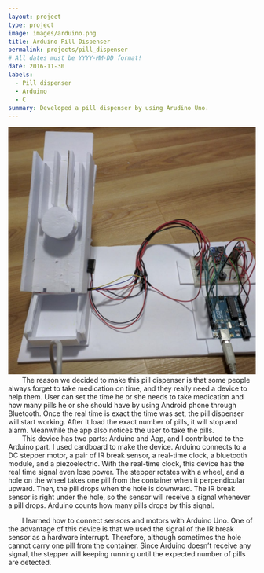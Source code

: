 ```yaml
---
layout: project
type: project
image: images/arduino.png
title: Arduino Pill Dispenser
permalink: projects/pill_dispenser
# All dates must be YYYY-MM-DD format!
date: 2016-11-30
labels:
  - Pill dispenser
  - Arduino
  - C
summary: Developed a pill dispenser by using Arudino Uno.
---
```


<div class="ui medium rounded images">
  <img class="ui medium rounded image" src="../images/arduino.jpg">

</div>
<div style="text-indent:2em">
The reason we decided to make this pill dispenser is that some people always forget to take medication on time, and they really need a device to help them. User can set the time he or she needs to take medication and how many pills he or she should have by using Android phone through Bluetooth. Once the real time is exact the time was set, the pill dispenser will start working. After it load the exact number of pills, it will stop and alarm. Meanwhile the app also notices the user to take the pills.
</div>
<div style="text-indent:2em">
This device has two parts: Arduino and App, and I contributed to the Arduino part. I used cardboard to make the device. Arduino connects to a DC stepper motor, a pair of IR break sensor, a real-time clock, a bluetooth module, and a piezoelectric. With the real-time clock, this device has the real time signal even lose power. The stepper rotates with a wheel, and a hole on the wheel takes one pill from the container when it perpendicular upward. Then, the pill drops when the hole is downward. The IR break sensor is right under the hole, so the sensor will receive a signal whenever a pill drops. Arduino counts how many pills drops by this signal. 
</div>
<div style="text-indent:2em">
  
  I learned how to connect sensors and motors with Arduino Uno. One of the advantage of this device is that we used the signal of the IR break sensor as a hardware interrupt. Therefore, although sometimes the hole cannot carry one pill from the container. Since Arduino doesn’t receive any signal, the stepper will keeping running until the expected number of pills are detected.
</div>

